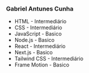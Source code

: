 ### Gabriel Antunes Cunha

- HTML - Intermediário
- CSS - Intermediário
- JavaScript - Basico
- Node.js - Basico
- React - Intermediário
- Next.js - Basico
- Tailwind CSS - Intermediário
- Frame Motion - Basico
